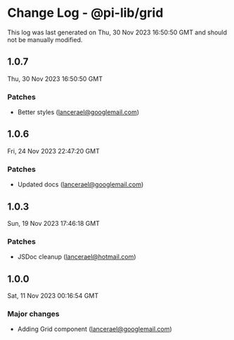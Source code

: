 # Change Log - @pi-lib/grid

This log was last generated on Thu, 30 Nov 2023 16:50:50 GMT and should not be manually modified.

<!-- Start content -->

## 1.0.7

Thu, 30 Nov 2023 16:50:50 GMT

### Patches

- Better styles (lancerael@googlemail.com)

## 1.0.6

Fri, 24 Nov 2023 22:47:20 GMT

### Patches

- Updated docs (lancerael@googlemail.com)

## 1.0.3

Sun, 19 Nov 2023 17:46:18 GMT

### Patches

- JSDoc cleanup (lancerael@hotmail.com)

## 1.0.0

Sat, 11 Nov 2023 00:16:54 GMT

### Major changes

- Adding Grid component (lancerael@googlemail.com)
